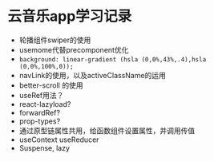 # 云音乐app学习记录
  - 轮播组件swiper的使用
  - usemome代替precomponent优化
  - ```background: linear-gradient (hsla (0,0%,43%,.4),hsla (0,0%,100%,0));```
  - navLink的使用，以及activeClassName的运用
  - better-scroll 的使用
  - useRef用法？
  - react-lazyload?
  - forwardRef?
  - prop-types?
  - 通过原型链属性共用，给函数组件设置属性，并调用传值
  - useContext useReducer
  - Suspense, lazy